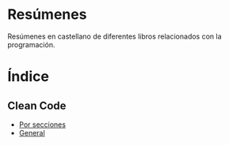 # Resúmenes
Resúmenes en castellano de diferentes libros relacionados con la programación.
# Índice
## Clean Code
* [Por secciones](content/clean_code)
* [General]()
